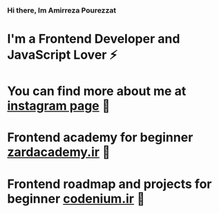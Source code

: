 ### Hi there, Im Amirreza Pourezzat
#  I'm a Frontend Developer and JavaScript Lover ⚡
#    You can find more about me at [instagram page](https://www.instagram.com/amirrezapourezzat/) 🎡    
#    Frontend academy for beginner [zardacademy.ir](https://zardacademy.ir/) 🌱    
#    Frontend roadmap and projects for beginner [codenium.ir](https://codenium.ir/) 🔭    





<!--
**pourezzat/pourezzat** is a ✨ _special_ ✨ repository because its `README.md` (this file) appears on your GitHub profile.

Here are some ideas to get you started:

- 🔭 I’m currently working on ...
- 🌱 I’m currently learning ...
- 👯 I’m looking to collaborate on ...
- 🤔 I’m looking for help with ...
- 💬 Ask me about ...
- 📫 How to reach me: ...
- 😄 Pronouns: ...
- ⚡ Fun fact: ...
-->
